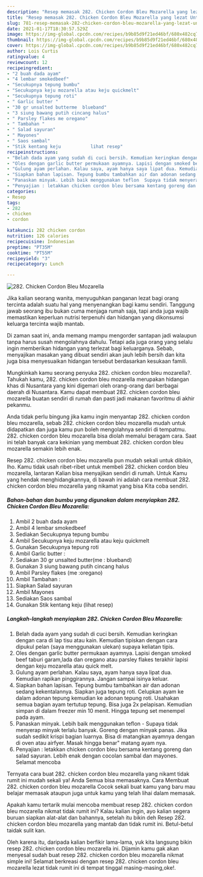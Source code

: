 ```yaml
---
description: "Resep memasak 282. Chicken Cordon Bleu Mozarella yang lezat Untuk Jualan"
title: "Resep memasak 282. Chicken Cordon Bleu Mozarella yang lezat Untuk Jualan"
slug: 781-resep-memasak-282-chicken-cordon-bleu-mozarella-yang-lezat-untuk-jualan
date: 2021-01-17T18:30:57.529Z
image: https://img-global.cpcdn.com/recipes/b9b85d9f21ed46bf/680x482cq70/282-chicken-cordon-bleu-mozarella-foto-resep-utama.jpg
thumbnail: https://img-global.cpcdn.com/recipes/b9b85d9f21ed46bf/680x482cq70/282-chicken-cordon-bleu-mozarella-foto-resep-utama.jpg
cover: https://img-global.cpcdn.com/recipes/b9b85d9f21ed46bf/680x482cq70/282-chicken-cordon-bleu-mozarella-foto-resep-utama.jpg
author: Lois Curtis
ratingvalue: 4
reviewcount: 12
recipeingredient:
- "2 buah dada ayam"
- "4 lembar smokedbeef"
- "Secukupnya tepung bumbu"
- "Secukupnya keju mozarella atau keju quickmelt"
- "Secukupnya tepung roti"
- " Garlic butter "
- "30 gr unsalted butterme  blueband"
- "3 siung bawang putih cincang halus"
- " Parsley flakes me oregano"
- " Tambahan "
- " Salad sayuran"
- " Mayones"
- " Saos sambal"
- "Stik kentang keju           lihat resep"
recipeinstructions:
- "Belah dada ayam yang sudah di cuci bersih. Kemudian keringkan dengan cara di lap tisu atau kain. Kemudian tipiskan dengan cara dipukul pelan (saya menggunakan ulekan) supaya keliatan tipis."
- "Oles dengan garlic butter permukaan ayamnya. Lapisi dengan smoked beef taburi garam,lada dan oregano atau parsley flakes terakhir lapisi dengan keju mozarella atau quick melt."
- "Gulung ayam perlahan. Kalau saya, ayam hanya saya lipat dua. Kemudian rapikan pinggirannya. Jangan sampai isinya keluar."
- "Siapkan bahan lapisan. Tepung bumbu tambahkan air dan adonan sedang kekentalannya. Siapkan juga tepung roti. Celupkan ayam ke dalam adonan tepung kemudian ke adonan tepung roti. Usahakan semua bagian ayam tertutup tepung. Bisa juga 2x pelapisan. Kemudian simpan di dalam freezer min 10 menit. Hingga tepung set menempel pada ayam."
- "Panaskan minyak. Lebih baik menggunakan teflon  Supaya tidak menyerap minyak terlalu banyak. Goreng dengan minyak panas. Jika sudah sedikit krispi bagian luarnya. Bisa di matangkan ayamnya dengan di oven atau airfyer. Masak hingga benar&#34; matang ayam nya."
- "Penyajian : letakkan chicken cordon bleu bersama kentang goreng dan salad sayuran. Lebih enak dengan cocolan sambal dan mayones. Selamat mencoba"
categories:
- Resep
tags:
- 282
- chicken
- cordon

katakunci: 282 chicken cordon 
nutrition: 126 calories
recipecuisine: Indonesian
preptime: "PT35M"
cooktime: "PT55M"
recipeyield: "3"
recipecategory: Lunch

---
```



![282. Chicken Cordon Bleu Mozarella](https://img-global.cpcdn.com/recipes/b9b85d9f21ed46bf/680x482cq70/282-chicken-cordon-bleu-mozarella-foto-resep-utama.jpg)

Jika kalian seorang wanita, menyuguhkan panganan lezat bagi orang tercinta adalah suatu hal yang menyenangkan bagi kamu sendiri. Tanggung jawab seorang ibu bukan cuma menjaga rumah saja, tapi anda juga wajib memastikan keperluan nutrisi terpenuhi dan hidangan yang dikonsumsi keluarga tercinta wajib mantab.

Di zaman  saat ini, anda memang mampu mengorder santapan jadi walaupun tanpa harus susah mengolahnya dahulu. Tetapi ada juga orang yang selalu ingin memberikan hidangan yang terlezat bagi keluarganya. Sebab, menyajikan masakan yang dibuat sendiri akan jauh lebih bersih dan kita juga bisa menyesuaikan hidangan tersebut berdasarkan kesukaan famili. 



Mungkinkah kamu seorang penyuka 282. chicken cordon bleu mozarella?. Tahukah kamu, 282. chicken cordon bleu mozarella merupakan hidangan khas di Nusantara yang kini digemari oleh orang-orang dari berbagai daerah di Nusantara. Kamu dapat membuat 282. chicken cordon bleu mozarella buatan sendiri di rumah dan pasti jadi makanan favoritmu di akhir pekanmu.

Anda tidak perlu bingung jika kamu ingin menyantap 282. chicken cordon bleu mozarella, sebab 282. chicken cordon bleu mozarella mudah untuk didapatkan dan juga kamu pun boleh mengolahnya sendiri di tempatmu. 282. chicken cordon bleu mozarella bisa diolah memalui beragam cara. Saat ini telah banyak cara kekinian yang membuat 282. chicken cordon bleu mozarella semakin lebih enak.

Resep 282. chicken cordon bleu mozarella pun mudah sekali untuk dibikin, lho. Kamu tidak usah ribet-ribet untuk membeli 282. chicken cordon bleu mozarella, lantaran Kalian bisa menyajikan sendiri di rumah. Untuk Kamu yang hendak menghidangkannya, di bawah ini adalah cara membuat 282. chicken cordon bleu mozarella yang nikamat yang bisa Kita coba sendiri.

<!--inarticleads1-->

##### Bahan-bahan dan bumbu yang digunakan dalam menyiapkan 282. Chicken Cordon Bleu Mozarella:

1. Ambil 2 buah dada ayam
1. Ambil 4 lembar smokedbeef
1. Sediakan Secukupnya tepung bumbu
1. Ambil Secukupnya keju mozarella atau keju quickmelt
1. Gunakan Secukupnya tepung roti
1. Ambil  Garlic butter :
1. Sediakan 30 gr unsalted butter(me : blueband)
1. Gunakan 3 siung bawang putih cincang halus
1. Ambil  Parsley flakes (me :oregano)
1. Ambil  Tambahan :
1. Siapkan  Salad sayuran
1. Ambil  Mayones
1. Sediakan  Saos sambal
1. Gunakan Stik kentang keju           (lihat resep)




<!--inarticleads2-->

##### Langkah-langkah menyiapkan 282. Chicken Cordon Bleu Mozarella:

1. Belah dada ayam yang sudah di cuci bersih. Kemudian keringkan dengan cara di lap tisu atau kain. Kemudian tipiskan dengan cara dipukul pelan (saya menggunakan ulekan) supaya keliatan tipis.
1. Oles dengan garlic butter permukaan ayamnya. Lapisi dengan smoked beef taburi garam,lada dan oregano atau parsley flakes terakhir lapisi dengan keju mozarella atau quick melt.
1. Gulung ayam perlahan. Kalau saya, ayam hanya saya lipat dua. Kemudian rapikan pinggirannya. Jangan sampai isinya keluar.
1. Siapkan bahan lapisan. Tepung bumbu tambahkan air dan adonan sedang kekentalannya. Siapkan juga tepung roti. Celupkan ayam ke dalam adonan tepung kemudian ke adonan tepung roti. Usahakan semua bagian ayam tertutup tepung. Bisa juga 2x pelapisan. Kemudian simpan di dalam freezer min 10 menit. Hingga tepung set menempel pada ayam.
1. Panaskan minyak. Lebih baik menggunakan teflon -  Supaya tidak menyerap minyak terlalu banyak. Goreng dengan minyak panas. Jika sudah sedikit krispi bagian luarnya. Bisa di matangkan ayamnya dengan di oven atau airfyer. Masak hingga benar&#34; matang ayam nya.
1. Penyajian : letakkan chicken cordon bleu bersama kentang goreng dan salad sayuran. Lebih enak dengan cocolan sambal dan mayones. Selamat mencoba




Ternyata cara buat 282. chicken cordon bleu mozarella yang nikamt tidak rumit ini mudah sekali ya! Anda Semua bisa memasaknya. Cara Membuat 282. chicken cordon bleu mozarella Cocok sekali buat kamu yang baru mau belajar memasak ataupun juga untuk kamu yang telah lihai dalam memasak.

Apakah kamu tertarik mulai mencoba membuat resep 282. chicken cordon bleu mozarella nikmat tidak rumit ini? Kalau kalian ingin, ayo kalian segera buruan siapkan alat-alat dan bahannya, setelah itu bikin deh Resep 282. chicken cordon bleu mozarella yang mantab dan tidak rumit ini. Betul-betul taidak sulit kan. 

Oleh karena itu, daripada kalian berfikir lama-lama, yuk kita langsung bikin resep 282. chicken cordon bleu mozarella ini. Dijamin kamu gak akan menyesal sudah buat resep 282. chicken cordon bleu mozarella nikmat simple ini! Selamat berkreasi dengan resep 282. chicken cordon bleu mozarella lezat tidak rumit ini di tempat tinggal masing-masing,oke!.

